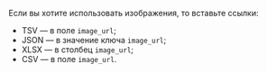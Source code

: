 Если вы хотите использовать изображения, то вставьте ссылки:

- TSV — в поле `image_url`;
- JSON — в значение ключа `image_url`;
- XLSX — в столбец `image_url`;
- CSV — в поле `image_url`.

